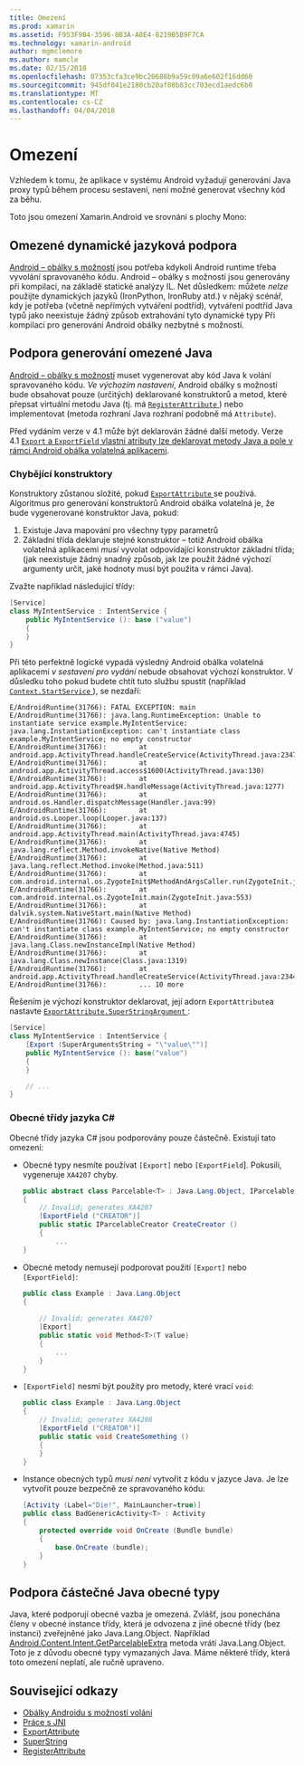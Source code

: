 ```yaml
---
title: Omezení
ms.prod: xamarin
ms.assetid: F953F9B4-3596-8B3A-A8E4-8219B5B9F7CA
ms.technology: xamarin-android
author: mgmclemore
ms.author: mamcle
ms.date: 02/15/2018
ms.openlocfilehash: 07353cfa3ce9bc20688b9a59c09a6e602f16dd60
ms.sourcegitcommit: 945df041e2180cb20af08b83cc703ecd1aedc6b0
ms.translationtype: MT
ms.contentlocale: cs-CZ
ms.lasthandoff: 04/04/2018
---
```

# <a name="limitations"></a>Omezení

Vzhledem k tomu, že aplikace v systému Android vyžadují generování Java proxy typů během procesu sestavení, není možné generovat všechny kód za běhu.

Toto jsou omezení Xamarin.Android ve srovnání s plochy Mono:


## <a name="limited-dynamic-language-support"></a>Omezené dynamické jazyková podpora

 [Android – obálky s možností](~/android/platform/java-integration/android-callable-wrappers.md) jsou potřeba kdykoli Android runtime třeba vyvolání spravovaného kódu. Android – obálky s možností jsou generovány při kompilaci, na základě statické analýzy IL. Net důsledkem: můžete *nelze* použijte dynamických jazyků (IronPython, IronRuby atd.) v nějaký scénář, kdy je potřeba (včetně nepřímých vytváření podtříd), vytváření podtříd Java typů jako neexistuje žádný způsob extrahování tyto dynamické typy Při kompilaci pro generování Android obálky nezbytné s možností.


## <a name="limited-java-generation-support"></a>Podpora generování omezené Java

[Android – obálky s možností](~/android/platform/java-integration/android-callable-wrappers.md) muset vygenerovat aby kód Java k volání spravovaného kódu. *Ve výchozím nastavení*, Android obálky s možností bude obsahovat pouze (určitých) deklarované konstruktorů a metod, které přepsat virtuální metodu Java (tj. má [ `RegisterAttribute` ](https://developer.xamarin.com/api/type/Android.Runtime.RegisterAttribute/)) nebo implementovat (metoda rozhraní Java rozhraní podobně má `Attribute`).
  
Před vydáním verze v 4.1 může být deklarován žádné další metody. Verze 4.1 [ `Export` a `ExportField` vlastní atributy lze deklarovat metody Java a pole v rámci Android obálka volatelná aplikacemi](~/android/platform/java-integration/working-with-jni.md).

### <a name="missing-constructors"></a>Chybějící konstruktory

Konstruktory zůstanou složité, pokud [ `ExportAttribute` ](https://developer.xamarin.com/api/type/Java.Interop.ExportAttribute) se používá. Algoritmus pro generování konstruktorů Android obálka volatelná je, že bude vygenerované konstruktor Java, pokud:

1. Existuje Java mapování pro všechny typy parametrů
2. Základní třída deklaruje stejné konstruktor &ndash; totiž Android obálka volatelná aplikacemi *musí* vyvolat odpovídající konstruktor základní třída; (jak neexistuje žádný snadný způsob, jak lze použít žádné výchozí argumenty určit, jaké hodnoty musí být použita v rámci Java).

Zvažte například následující třídy:

```csharp
[Service]
class MyIntentService : IntentService {
    public MyIntentService (): base ("value")
    {
    }
}
```

Při této perfektně logické vypadá výsledný Android obálka volatelná aplikacemi *v sestavení pro vydání* nebude obsahovat výchozí konstruktor. V důsledku toho pokud budete chtít tuto službu spustit (například [ `Context.StartService` ](https://developer.xamarin.com/api/member/Android.Content.Context.StartService/p/Android.Content.Intent/)), se nezdaří:

```shell
E/AndroidRuntime(31766): FATAL EXCEPTION: main
E/AndroidRuntime(31766): java.lang.RuntimeException: Unable to instantiate service example.MyIntentService: java.lang.InstantiationException: can't instantiate class example.MyIntentService; no empty constructor
E/AndroidRuntime(31766):        at android.app.ActivityThread.handleCreateService(ActivityThread.java:2347)
E/AndroidRuntime(31766):        at android.app.ActivityThread.access$1600(ActivityThread.java:130)
E/AndroidRuntime(31766):        at android.app.ActivityThread$H.handleMessage(ActivityThread.java:1277)
E/AndroidRuntime(31766):        at android.os.Handler.dispatchMessage(Handler.java:99)
E/AndroidRuntime(31766):        at android.os.Looper.loop(Looper.java:137)
E/AndroidRuntime(31766):        at android.app.ActivityThread.main(ActivityThread.java:4745)
E/AndroidRuntime(31766):        at java.lang.reflect.Method.invokeNative(Native Method)
E/AndroidRuntime(31766):        at java.lang.reflect.Method.invoke(Method.java:511)
E/AndroidRuntime(31766):        at com.android.internal.os.ZygoteInit$MethodAndArgsCaller.run(ZygoteInit.java:786)
E/AndroidRuntime(31766):        at com.android.internal.os.ZygoteInit.main(ZygoteInit.java:553)
E/AndroidRuntime(31766):        at dalvik.system.NativeStart.main(Native Method)
E/AndroidRuntime(31766): Caused by: java.lang.InstantiationException: can't instantiate class example.MyIntentService; no empty constructor
E/AndroidRuntime(31766):        at java.lang.Class.newInstanceImpl(Native Method)
E/AndroidRuntime(31766):        at java.lang.Class.newInstance(Class.java:1319)
E/AndroidRuntime(31766):        at android.app.ActivityThread.handleCreateService(ActivityThread.java:2344)
E/AndroidRuntime(31766):        ... 10 more
```

Řešením je výchozí konstruktor deklarovat, její adorn `ExportAttribute`a nastavte [ `ExportAttribute.SuperStringArgument` ](https://developer.xamarin.com/api/property/Java.Interop.ExportAttribute.SuperArgumentsString/): 

```csharp
[Service]
class MyIntentService : IntentService {
    [Export (SuperArgumentsString = "\"value\"")]
    public MyIntentService (): base("value")
    {
    }

    // ...
}
```


### <a name="generic-c-classes"></a>Obecné třídy jazyka C#

Obecné třídy jazyka C# jsou podporovány pouze částečně. Existují tato omezení:


-   Obecné typy nesmíte používat `[Export]` nebo `[ExportField`]. Pokusili, vygeneruje `XA4207` chyby.

    ```csharp
    public abstract class Parcelable<T> : Java.Lang.Object, IParcelable
    {
        // Invalid; generates XA4207
        [ExportField ("CREATOR")]
        public static IParcelableCreator CreateCreator ()
        {
            ...
    }
    ```

-   Obecné metody nemusejí podporovat použití `[Export]` nebo `[ExportField]`:

    ```csharp
    public class Example : Java.Lang.Object
    {
        
        // Invalid; generates XA4207
        [Export]
        public static void Method<T>(T value)
        {
            ...
        }
    }
    ```

-   `[ExportField]` nesmí být použity pro metody, které vrací `void`:

    ```csharp
    public class Example : Java.Lang.Object
    {
        // Invalid; generates XA4208
        [ExportField ("CREATOR")]
        public static void CreateSomething ()
        {
        }
    }
    ```

-   Instance obecných typů _musí není_ vytvořit z kódu v jazyce Java.
    Je lze vytvořit pouze bezpečně ze spravovaného kódu:

    ```csharp
    [Activity (Label="Die!", MainLauncher=true)]
    public class BadGenericActivity<T> : Activity
    {
        protected override void OnCreate (Bundle bundle)
        {
            base.OnCreate (bundle);
        }
    }
    ```


## <a name="partial-java-generics-support"></a>Podpora částečné Java obecné typy

Java, které podporují obecné vazba je omezená. Zvlášť, jsou ponechána členy v obecné instance třídy, která je odvozena z jiné obecné třídy (bez instanci) zveřejněné jako Java.Lang.Object. Například [Android.Content.Intent.GetParcelableExtra](https://developer.xamarin.com/api/member/Android.Content.Intent.GetParcelableExtra/p/System.String/) metoda vrátí Java.Lang.Object. Toto je z důvodu obecné typy vymazaných Java.
Máme některé třídy, která toto omezení neplatí, ale ručně upraveno.


## <a name="related-links"></a>Související odkazy

- [Obálky Androidu s možností volání](~/android/platform/java-integration/android-callable-wrappers.md)
- [Práce s JNI](~/android/platform/java-integration/working-with-jni.md)
- [ExportAttribute](https://developer.xamarin.com/api/type/Java.Interop.ExportAttribute/)
- [SuperString](https://developer.xamarin.com/api/property/Java.Interop.ExportAttribute.SuperArgumentsString/)
- [RegisterAttribute](https://developer.xamarin.com/api/type/Android.Runtime.RegisterAttribute/)
